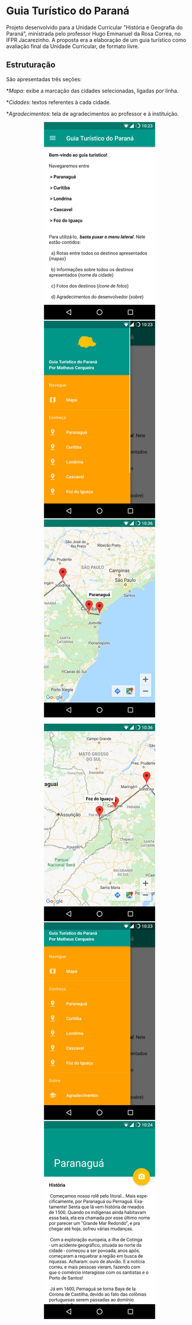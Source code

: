 # Guia Turístico do Paraná

Projeto desenvolvido para a Unidade Curricular "História e Geografia do Paraná", ministrada pelo professor Hugo Emmanuel da Rosa Correa, no IFPR Jacarezinho. A proposta era a elaboração de um guia turístico como avaliação final da Unidade Curricular, de formato livre.

## Estruturação

São apresentadas três seções: 

**Mapa*: exibe a marcação das cidades selecionadas, ligadas por linha.

**Cidades*: textos referentes à cada cidade.

**Agradecimentos*: tela de agradecimentos ao professor e à instituição.


<div align="center">
<p float="left">
  <img src="/prints/p1.jpeg" width="300" />
  <img src="/prints/p2.jpeg" width="300" />
  <img src="/prints/p3.jpeg" width="300" />
</p>
</div>

<div align="center">
<p float="left">
  <img src="/prints/p4.jpeg" width="300" />
  <img src="/prints/p5.jpeg" width="300" />
  <img src="/prints/p6.jpeg" width="300" />
</p>
</div>